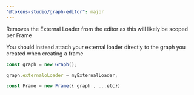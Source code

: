 ```yaml
---
"@tokens-studio/graph-editor": major
---
```


Removes the External Loader from the editor as this will likely be scoped per Frame

You should instead attach your external loader directly to the graph you created when creating a frame

```ts
const graph = new Graph();

graph.externaloLoader = myExternalLoader;

const Frame = new Frame({ graph , ...etc})

```
